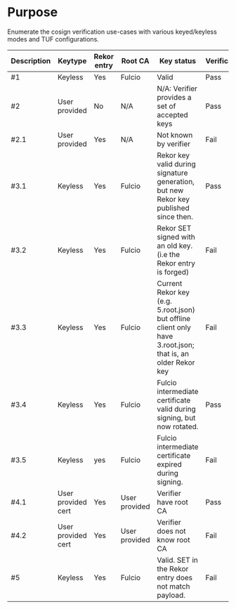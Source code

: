 # Purpose

Enumerate the cosign verification use-cases with various keyed/keyless
modes and TUF configurations.

| Description | Keytype | Rekor entry | Root CA | Key status | Verification |
|-------------|---------|-------------|---------|------------|--------------|
| #1   | Keyless | Yes         | Fulcio  | Valid      | Pass |
| #2   | User provided | No | N/A | N/A: Verifier provides a set of accepted keys | Pass |
| #2.1 | User provided | Yes | N/A | Not known by verifier | Fail |
| #3.1 | Keyless | Yes | Fulcio | Rekor key valid during signature generation, but new Rekor key published since then. | Pass |
| #3.2 | Keyless | Yes | Fulcio | Rekor SET signed with an old key. (i.e the Rekor entry is forged) | Fail |
| #3.3 | Keyless | Yes | Fulcio | Current Rekor key (e.g. 5.root.json) but offline client only have 3.root.json; that is, an older Rekor key | Fail |
| #3.4 | Keyless | Yes | Fulcio | Fulcio intermediate certificate valid during signing, but now rotated. | Pass |
| #3.5 | Keyless | yes | Fulcio | Fulcio intermediate certificate expired during signing. | Fail |
| #4.1 | User provided cert | Yes | User provided | Verifier have root CA | Pass |
| #4.2 | User provided cert | Yes | User provided | Verifier does not know root CA | Fail |
| #5   | Keyless | Yes | Fulcio | Valid. SET in the Rekor entry does not match payload. | Fail |
